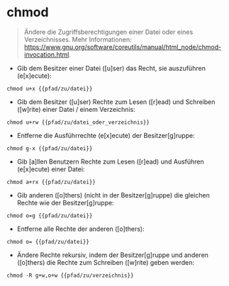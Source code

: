 # chmod

> Ändere die Zugriffsberechtigungen einer Datei oder eines Verzeichnisses.
> Mehr Informationen: <https://www.gnu.org/software/coreutils/manual/html_node/chmod-invocation.html>.

- Gib dem Besitzer einer Datei ([u]ser) das Recht, sie auszuführen (e[x]ecute):

`chmod u+x {{pfad/zu/datei}}`

- Gib dem Besitzer ([u]ser) Rechte zum Lesen ([r]ead) und Schreiben ([w]rite) einer Datei / einem Verzeichnis:

`chmod u+rw {{pfad/zu/datei_oder_verzeichnis}}`

- Entferne die Ausführrechte (e[x]ecute) der Besitzer[g]ruppe:

`chmod g-x {{pfad/zu/datei}}`

- Gib [a]llen Benutzern Rechte zum Lesen ([r]ead) und Ausführen (e[x]ecute) einer Datei:

`chmod a+rx {{pfad/zu/datei}}`

- Gib anderen ([o]thers) (nicht in der Besitzer[g]ruppe) die gleichen Rechte wie der Besitzer[g]ruppe:

`chmod o=g {{pfad/zu/datei}}`

- Entferne alle Rechte der anderen ([o]thers):

`chmod o= {{pfad/zu/datei}}`

- Ändere Rechte rekursiv, indem der Besitzer[g]ruppe und anderen ([o]thers) die Rechte zum Schreiben ([w]rite) geben werden:

`chmod -R g+w,o+w {{pfad/zu/verzeichnis}}`
